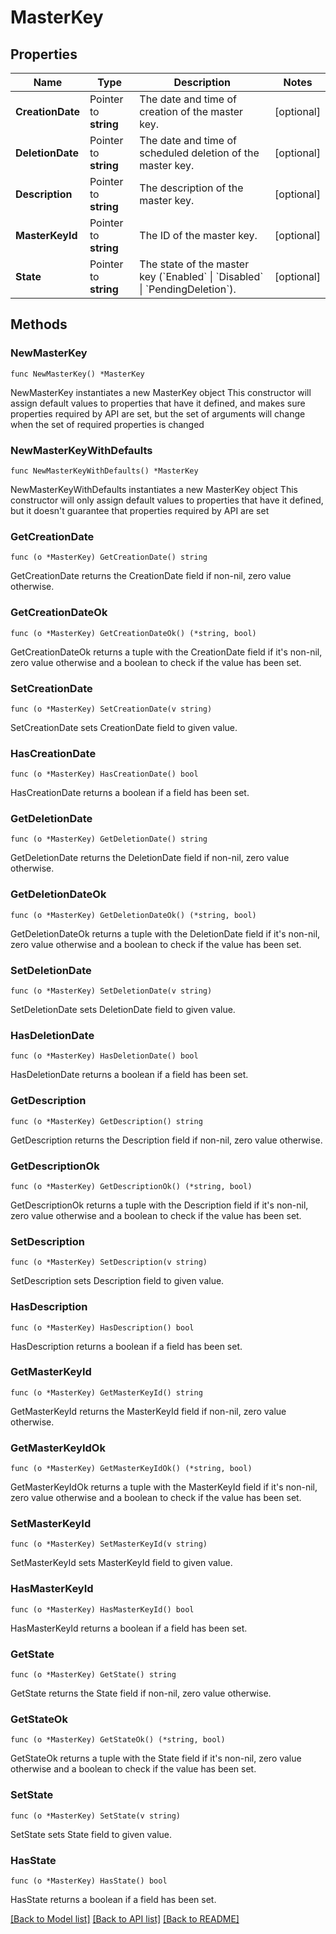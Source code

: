 # MasterKey

## Properties

Name | Type | Description | Notes
------------ | ------------- | ------------- | -------------
**CreationDate** | Pointer to **string** | The date and time of creation of the master key. | [optional] 
**DeletionDate** | Pointer to **string** | The date and time of scheduled deletion of the master key. | [optional] 
**Description** | Pointer to **string** |  The description of the master key. | [optional] 
**MasterKeyId** | Pointer to **string** | The ID of the master key. | [optional] 
**State** | Pointer to **string** | The state of the master key (&#x60;Enabled&#x60; \\| &#x60;Disabled&#x60; \\| &#x60;PendingDeletion&#x60;). | [optional] 

## Methods

### NewMasterKey

`func NewMasterKey() *MasterKey`

NewMasterKey instantiates a new MasterKey object
This constructor will assign default values to properties that have it defined,
and makes sure properties required by API are set, but the set of arguments
will change when the set of required properties is changed

### NewMasterKeyWithDefaults

`func NewMasterKeyWithDefaults() *MasterKey`

NewMasterKeyWithDefaults instantiates a new MasterKey object
This constructor will only assign default values to properties that have it defined,
but it doesn't guarantee that properties required by API are set

### GetCreationDate

`func (o *MasterKey) GetCreationDate() string`

GetCreationDate returns the CreationDate field if non-nil, zero value otherwise.

### GetCreationDateOk

`func (o *MasterKey) GetCreationDateOk() (*string, bool)`

GetCreationDateOk returns a tuple with the CreationDate field if it's non-nil, zero value otherwise
and a boolean to check if the value has been set.

### SetCreationDate

`func (o *MasterKey) SetCreationDate(v string)`

SetCreationDate sets CreationDate field to given value.

### HasCreationDate

`func (o *MasterKey) HasCreationDate() bool`

HasCreationDate returns a boolean if a field has been set.

### GetDeletionDate

`func (o *MasterKey) GetDeletionDate() string`

GetDeletionDate returns the DeletionDate field if non-nil, zero value otherwise.

### GetDeletionDateOk

`func (o *MasterKey) GetDeletionDateOk() (*string, bool)`

GetDeletionDateOk returns a tuple with the DeletionDate field if it's non-nil, zero value otherwise
and a boolean to check if the value has been set.

### SetDeletionDate

`func (o *MasterKey) SetDeletionDate(v string)`

SetDeletionDate sets DeletionDate field to given value.

### HasDeletionDate

`func (o *MasterKey) HasDeletionDate() bool`

HasDeletionDate returns a boolean if a field has been set.

### GetDescription

`func (o *MasterKey) GetDescription() string`

GetDescription returns the Description field if non-nil, zero value otherwise.

### GetDescriptionOk

`func (o *MasterKey) GetDescriptionOk() (*string, bool)`

GetDescriptionOk returns a tuple with the Description field if it's non-nil, zero value otherwise
and a boolean to check if the value has been set.

### SetDescription

`func (o *MasterKey) SetDescription(v string)`

SetDescription sets Description field to given value.

### HasDescription

`func (o *MasterKey) HasDescription() bool`

HasDescription returns a boolean if a field has been set.

### GetMasterKeyId

`func (o *MasterKey) GetMasterKeyId() string`

GetMasterKeyId returns the MasterKeyId field if non-nil, zero value otherwise.

### GetMasterKeyIdOk

`func (o *MasterKey) GetMasterKeyIdOk() (*string, bool)`

GetMasterKeyIdOk returns a tuple with the MasterKeyId field if it's non-nil, zero value otherwise
and a boolean to check if the value has been set.

### SetMasterKeyId

`func (o *MasterKey) SetMasterKeyId(v string)`

SetMasterKeyId sets MasterKeyId field to given value.

### HasMasterKeyId

`func (o *MasterKey) HasMasterKeyId() bool`

HasMasterKeyId returns a boolean if a field has been set.

### GetState

`func (o *MasterKey) GetState() string`

GetState returns the State field if non-nil, zero value otherwise.

### GetStateOk

`func (o *MasterKey) GetStateOk() (*string, bool)`

GetStateOk returns a tuple with the State field if it's non-nil, zero value otherwise
and a boolean to check if the value has been set.

### SetState

`func (o *MasterKey) SetState(v string)`

SetState sets State field to given value.

### HasState

`func (o *MasterKey) HasState() bool`

HasState returns a boolean if a field has been set.


[[Back to Model list]](../README.md#documentation-for-models) [[Back to API list]](../README.md#documentation-for-api-endpoints) [[Back to README]](../README.md)


